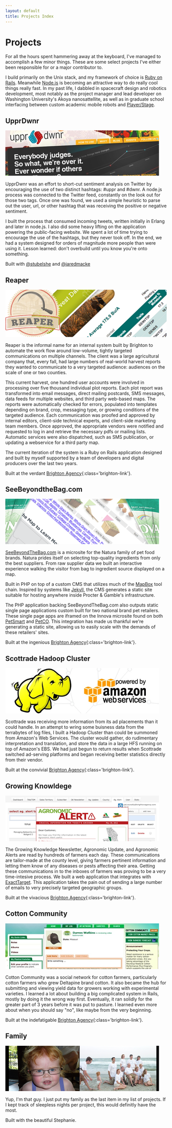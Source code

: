 ```yaml
---
layout: default
title: Projects Index
---
```


Projects
========

For all the hours spent hammering away at the keyboard, I've managed
to accomplish a few minor things. These are some select projects I've
either been responsible for or a major contributor to.

I build primarily on the Unix stack, and my framework of choice is [Ruby on
Rails](http://rubyonrails.org/). Meanwhile [Node.js](http://nodejs.org) is
becoming an attractive way to do really cool things really fast. In my past life,
I dabbled in spacecraft design and robotics development, most notably as the
project manager and lead developer on Washington University's Akoya
nanosattellite, as well as in graduate school interfacing between custom academic mobile robots and [Player/Stage](http://playerstage.sourceforge.net).

UpprDwnr
--------

![UpprDwnr Screenshot](/img/work/uppr_dwnr.jpg)

UpprDwnr was an effort to short-cut sentiment analysis on Twitter by
encouraging the use of two distinct hashtags: #uppr and #dwnr. A
node.js process was connected to the Twitter feed,
constantly on the look out for those two tags. Once one was found, we
used a simple heuristic to parse out the user, url, or other hashtag
that was receiving the positive or negative sentiment.

I built the process that consumed incoming tweets, written initially in Erlang and
later in node.js.  I also did some heavy lifting on the application powering
the public-facing website. We spent a lot of time trying to
encourage the use of the hashtags, but they never took off. In the end, we had
a system designed for orders of magnitude more people than were using it.
Lesson learned: don't overbuild until you know you're onto something.

Built with [@stubelshe](http://twitter.com/stubelshe) and [@jaredmacke](http://twitter.com/jaredmacke)

Reaper
------

![Reaper Collage](/img/work/reaper.png)

Reaper is the informal name for an internal system built by Brighton to automate
the work flow around low-volume, tightly targeted communications on multiple channels. The client
was a large agricultural company that, every fall, had large numbers of real-world harvest reports they
wanted to communicate to a very targeted audience: audiences on the scale of one or two counties.

This current harvest, one hundred user accounts were involved in processing over five thousand individual plot reports. Each plot report
was transformed into email messages, direct mailing postcards, SMS messages, data feeds for multiple websites, and third
party web-based maps. The reports were automatically checked for errors, populated into
templates depending on brand, crop, messaging type, or growing conditions of the targeted audience. Each communication was
proofed and approved by internal editors, client-side technical experts, and client-side marketing team members. Once approved,
the appropriate vendors were notified and requested to log in and retrieve the necessary pdfs or mailing lists. Automatic services
were also dispatched, such as SMS publication, or updating a webservice for a third party map.

The current iteration of the system is a Ruby on Rails application designed and built by myself supported by a team of developers and
digital producers over the last two years.

Built at the verdant [Brighton Agency][brighton]{:class='brighton-link'}.

SeeBeyondtheBag.com
-------------------

![SeeBeyondTheBag.com Image Mosaic](/img/work/see_beyond_the_bag.png)

[SeeBeyondTheBag.com](http://seebeyondthebag.com) is a microsite for the Natura family
of pet food brands. Natura prides itself on selecting top-quality ingredients from
only the best suppliers. From raw supplier data we built an interactive experience
walking the visitor from bag to ingredient source displayed on a map.

Built in PHP on top of a custom CMS that utilizes much of the [MapBox](http://mapbox.com) tool chain.
Inspired by systems like [Jekyll](https://github.com/mojombo/jekyll/wiki), the CMS generates a static
site suitable for hosting anywhere inside Procter & Gamble's infrastructure.

The PHP application backing SeeBeyondTheBag.com also outputs static single page applications custom built for
two national brand pet retailers. These single page apps are iframed on the Innova microsite found on both  [PetSmart](http://pets.petsmart.com/brands/innova/innova-ingredient-sources.shtml)
and [PetCO](http://www.petco.com/petco_page_pc_innovasources.aspx). This integration has made us thankful
we're generating a static site, allowing us to easily scale with the demands of these retailers' sites.

Built at the ingenious [Brighton Agency][brighton]{:class='brighton-link'}.

Scottrade Hadoop Cluster
------------------------

![Hadoop Mascot](/img/work/hadoop.jpg)

Scottrade was receiving more information from its ad placements than
it could handle. In an attempt to wring some buisness data from the
terrabytes of log files, I built a Hadoop Cluster than could be
summoned from Amazon's Web Services. The cluster would gather, do
rudimentary interpretation and translation, and store the data in a
large HFS running on top of Amazon's EBS. We had just begun to return
results when Scottrade switched ad-serving platforms and began
receiving better statistics directly from their vendor.

Built at the convivial [Brighton Agency][brighton]{:class='brighton-link'}.

Growing Knowldege
-----------------

![CottonCommunity Screenshot](/img/work/growingknowledge.png)

The Growing Knowledge Newsletter, Agronomic Update, and Agronomic
Alerts are read by hundreds of farmers each day. These communications are
tailor-made at the county level, giving farmers pertinent information
and letting them know of any diseases or pests affecting their
area. Getting these communications in to the inboxes of farmers was
proving to be a very time-intesive process. We built a web application
that integrates with [ExactTarget](http://www.exacttarget.com). This application takes the
pain out of sending a large number of emails to very precisely targeted geographic groups.

Built at the vivacious [Brighton Agency][brighton]{:class='brighton-link'}.

Cotton Community
--------

![CottonCommunity Screenshot](/img/work/cottoncommunity.jpg)

Cotton Community was a social network for cotton farmers, particularly
cotton farmers who grew Deltapine brand cotton. It also became the hub
for submitting and viewing yield data for growers working with
experimental varieties. I learned a lot about building a big complicated
system in Rails, mostly by doing it the wrong way first. Eventually, it
ran solidly for the greater part of 3 years before it was put to
pasture. I learned even more about when you should say "no", like
maybe from the very beginning.

Built at the indefatigable [Brighton Agency][brighton]{:class='brighton-link'}.

Family
----------

![Family Screenshot](/img/work/family2.jpg)

Yup, I'm that guy. I just put my family as the last item in my list of
projects. If I kept track of sleepless nights per project, this would
definitly have the most.

Built with the beautiful Stephanie.

[brighton]: http://www.brightonagency.com 'Brighton Agency'
